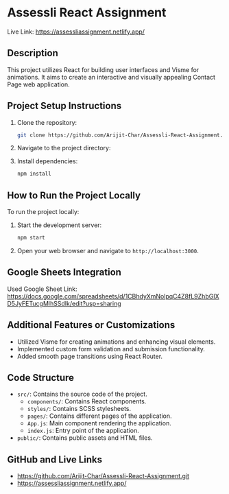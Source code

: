 # Assessli React Assignment
Live Link: https://assessliassignment.netlify.app/
## Description

This project utilizes React for building user interfaces and Visme for animations. It aims to create an interactive and visually appealing Contact Page web application.

## Project Setup Instructions

1. Clone the repository:

    ```bash
    git clone https://github.com/Arijit-Char/Assessli-React-Assignment.git
    ```

2. Navigate to the project directory:

3. Install dependencies:

    ```bash
    npm install
    ```

## How to Run the Project Locally

To run the project locally:

1. Start the development server:

    ```bash
    npm start
    ```

2. Open your web browser and navigate to `http://localhost:3000`.

## Google Sheets Integration

Used Google Sheet Link: https://docs.google.com/spreadsheets/d/1CBhdyXmNolpqC4Z8fL9ZhbGIXD5JyFETucgMlhSSdIk/edit?usp=sharing

## Additional Features or Customizations

- Utilized Visme for creating animations and enhancing visual elements.
- Implemented custom form validation and submission functionality.
- Added smooth page transitions using React Router.

## Code Structure

- `src/`: Contains the source code of the project.
  - `components/`: Contains React components.
  - `styles/`: Contains SCSS stylesheets.
  - `pages/`: Contains different pages of the application.
  - `App.js`: Main component rendering the application.
  - `index.js`: Entry point of the application.
- `public/`: Contains public assets and HTML files.

## GitHub and Live Links

- https://github.com/Arijit-Char/Assessli-React-Assignment.git
- https://assessliassignment.netlify.app/

